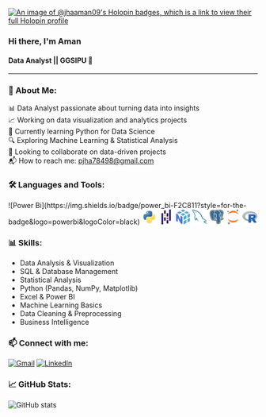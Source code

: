 [![An image of @jhaaman09's Holopin badges, which is a link to view their full Holopin profile](https://holopin.me/jhaaman09)](https://holopin.io/@jhaaman09)
### **Hi there, I'm Aman**

#### Data Analyst || GGSIPU 👋

----

### 💫 About Me:

📊 Data Analyst passionate about turning data into insights  
📈 Working on data visualization and analytics projects  
🌱 Currently learning Python for Data Science  
🔍 Exploring Machine Learning & Statistical Analysis  
👥 Looking to collaborate on data-driven projects  
📬 How to reach me: [pjha78498@gmail.com](mailto:pjha78498@gmail.com)

### 🛠️ Languages and Tools:
<p align="left">
![Power Bi](https://img.shields.io/badge/power_bi-F2C811?style=for-the-badge&logo=powerbi&logoColor=black)
<img src="https://raw.githubusercontent.com/devicons/devicon/master/icons/python/python-original.svg" alt="python" width="30" height="30"/>
<img src="https://raw.githubusercontent.com/devicons/devicon/master/icons/pandas/pandas-original.svg" alt="pandas" width="30" height="30"/>
<img src="https://raw.githubusercontent.com/devicons/devicon/master/icons/numpy/numpy-original.svg" alt="numpy" width="30" height="30"/>
<img src="https://raw.githubusercontent.com/devicons/devicon/master/icons/mysql/mysql-original.svg" alt="mysql" width="30" height="30"/>
<img src="https://raw.githubusercontent.com/devicons/devicon/master/icons/postgresql/postgresql-original.svg" alt="postgresql" width="30" height="30"/>
<img src="https://raw.githubusercontent.com/devicons/devicon/master/icons/jupyter/jupyter-original.svg" alt="jupyter" width="30" height="30"/>
<img src="https://raw.githubusercontent.com/devicons/devicon/master/icons/r/r-original.svg" alt="R" width="30" height="30"/>
</p>

### 📊 Skills:
- Data Analysis & Visualization
- SQL & Database Management
- Statistical Analysis
- Python (Pandas, NumPy, Matplotlib)
- Excel & Power BI
- Machine Learning Basics
- Data Cleaning & Preprocessing
- Business Intelligence

### 📫 Connect with me:
[![Gmail](https://img.shields.io/badge/Gmail-D14836?style=for-the-badge&logo=gmail&logoColor=white)](mailto:pjha78498@gmail.com)
[![LinkedIn](https://img.shields.io/badge/LinkedIn-0077B5?style=for-the-badge&logo=linkedin&logoColor=white)](https://linkedin.com/in/aman--jha)

### 📈 GitHub Stats:
![GitHub stats](https://github-readme-stats.vercel.app/api?username=jha-aman09&show_icons=true&theme=radical)
